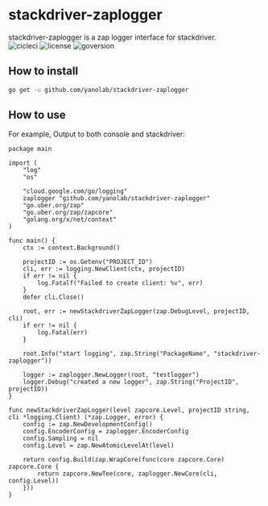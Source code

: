 # stackdriver-zaplogger

stackdriver-zaplogger is a zap logger interface for stackdriver.\
![cicleci](https://img.shields.io/circleci/project/github/yanolab/stackdriver-zaplogger.svg?label=circleci&style=popout)
![license](https://img.shields.io/github/license/yanolab/stackdriver-zaplogger.svg?style=popout)
![goversion](https://img.shields.io/badge/Go-1.12-green.svg)

## How to install

```sh
go get -u github.com/yanolab/stackdriver-zaplogger
```

## How to use

For example, Output to both console and stackdriver:
```golang
package main

import (
	"log"
	"os"

	"cloud.google.com/go/logging"
	zaplogger "github.com/yanolab/stackdriver-zaplogger"
	"go.uber.org/zap"
	"go.uber.org/zap/zapcore"
	"golang.org/x/net/context"
)

func main() {
	ctx := context.Background()

	projectID := os.Getenv("PROJECT_ID")
	cli, err := logging.NewClient(ctx, projectID)
	if err != nil {
		log.Fatalf("Failed to create client: %v", err)
	}
	defer cli.Close()

	root, err := newStackdriverZapLogger(zap.DebugLevel, projectID, cli)
	if err != nil {
		log.Fatal(err)
	}

	root.Info("start logging", zap.String("PackageName", "stackdriver-zaplogger"))

	logger := zaplogger.NewLogger(root, "testlogger")
	logger.Debug("created a new logger", zap.String("ProjectID", projectID))
}

func newStackdriverZapLogger(level zapcore.Level, projectID string, cli *logging.Client) (*zap.Logger, error) {
	config := zap.NewDevelopmentConfig()
	config.EncoderConfig = zaplogger.EncoderConfig
	config.Sampling = nil
	config.Level = zap.NewAtomicLevelAt(level)

	return config.Build(zap.WrapCore(func(core zapcore.Core) zapcore.Core {
		return zapcore.NewTee(core, zaplogger.NewCore(cli, config.Level))
	}))
}
```